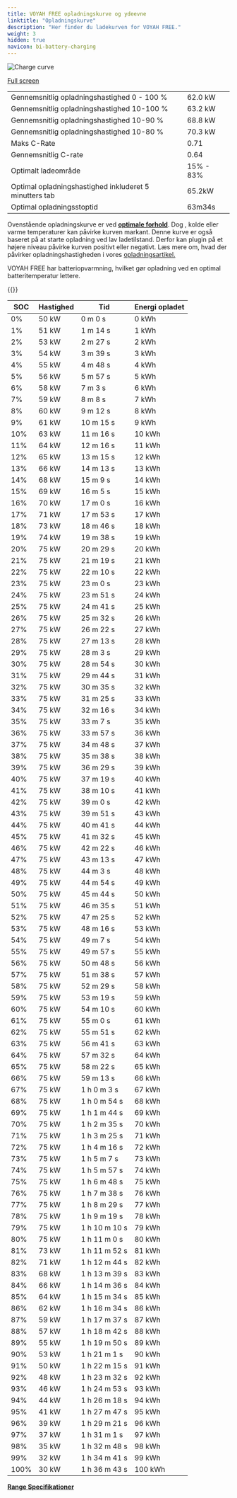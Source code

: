 ```yaml
---
title: VOYAH FREE opladningskurve og ydeevne
linktitle: "Opladningskurve"
description: "Her finder du ladekurven for VOYAH FREE."
weight: 3
hidden: true
navicon: bi-battery-charging
---
```

<!-- markdownlint-disable MD033 -->
<img src="../chargingcurve.svg" alt="Charge curve" class="img-fluid">

[Full screen](../chargingcurve.svg)


<table class="table table-striped border">
<tbody>
<tr>
<td>Gennemsnitlig opladningshastighed 0 - 100 %</td><td>62.0 kW</td>
</tr>
<tr>
<td>Gennemsnitlig opladningshastighed 10-100 %</td><td>63.2 kW</td>
</tr>
<tr>
<td>Gennemsnitlig opladningshastighed 10-90 %</td><td>68.8 kW</td>
</tr>
<tr>
<td>Gennemsnitlig opladningshastighed 10-80 %</td><td>70.3 kW</td>
</tr>
<tr>
<td>Maks C-Rate</td><td>0.71</td>
</tr>
<tr>
<td>Gennemsnitlig C-rate</td><td>0.64</td>
</tr>
<tr>
<td>Optimalt ladeområde</td><td>15% - 83%</td>
</tr>
<tr>
<td>Optimal opladningshastighed inkluderet 5 minutters tab</td><td>65.2kW</td>
</tr>
<tr>
<td>Optimal opladningsstoptid</td><td>63m34s</td>
</tr>
</tbody>
</table>


Ovenstående opladningskurve er ved **[optimale forhold](../../../../../technology/battery/charging/#temperature)**. Dog , kolde eller varme temperaturer kan påvirke kurven markant. Denne kurve er også baseret på at starte opladning ved lav ladetilstand. Derfor kan plugin på et højere niveau påvirke kurven positivt eller negativt. Læs mere om, hvad der påvirker opladningshastigheden i vores [opladningsartikel.](../../../../../technology/battery/charging/)


VOYAH FREE har batteriopvarmning, hvilket gør opladning ved en optimal batteritemperatur lettere.


{{<evkxdisplayaddarticle />}}
<table class="table table-striped border">
<thead>
<tr><th>SOC</th><th>Hastighed</th><th>Tid</th><th>Energi opladet</th></tr>
</thead>
<tbody>
<tr>
<td>0%</td><td>50 kW</td><td> 0 m 0 s </td><td>0 kWh </td>
</tr>
<tr>
<td>1%</td><td>51 kW</td><td> 1 m 14 s </td><td>1 kWh </td>
</tr>
<tr>
<td>2%</td><td>53 kW</td><td> 2 m 27 s </td><td>2 kWh </td>
</tr>
<tr>
<td>3%</td><td>54 kW</td><td> 3 m 39 s </td><td>3 kWh </td>
</tr>
<tr>
<td>4%</td><td>55 kW</td><td> 4 m 48 s </td><td>4 kWh </td>
</tr>
<tr>
<td>5%</td><td>56 kW</td><td> 5 m 57 s </td><td>5 kWh </td>
</tr>
<tr>
<td>6%</td><td>58 kW</td><td> 7 m 3 s </td><td>6 kWh </td>
</tr>
<tr>
<td>7%</td><td>59 kW</td><td> 8 m 8 s </td><td>7 kWh </td>
</tr>
<tr>
<td>8%</td><td>60 kW</td><td> 9 m 12 s </td><td>8 kWh </td>
</tr>
<tr>
<td>9%</td><td>61 kW</td><td> 10 m 15 s </td><td>9 kWh </td>
</tr>
<tr>
<td>10%</td><td>63 kW</td><td> 11 m 16 s </td><td>10 kWh </td>
</tr>
<tr>
<td>11%</td><td>64 kW</td><td> 12 m 16 s </td><td>11 kWh </td>
</tr>
<tr>
<td>12%</td><td>65 kW</td><td> 13 m 15 s </td><td>12 kWh </td>
</tr>
<tr>
<td>13%</td><td>66 kW</td><td> 14 m 13 s </td><td>13 kWh </td>
</tr>
<tr>
<td>14%</td><td>68 kW</td><td> 15 m 9 s </td><td>14 kWh </td>
</tr>
<tr>
<td>15%</td><td>69 kW</td><td> 16 m 5 s </td><td>15 kWh </td>
</tr>
<tr>
<td>16%</td><td>70 kW</td><td> 17 m 0 s </td><td>16 kWh </td>
</tr>
<tr>
<td>17%</td><td>71 kW</td><td> 17 m 53 s </td><td>17 kWh </td>
</tr>
<tr>
<td>18%</td><td>73 kW</td><td> 18 m 46 s </td><td>18 kWh </td>
</tr>
<tr>
<td>19%</td><td>74 kW</td><td> 19 m 38 s </td><td>19 kWh </td>
</tr>
<tr>
<td>20%</td><td>75 kW</td><td> 20 m 29 s </td><td>20 kWh </td>
</tr>
<tr>
<td>21%</td><td>75 kW</td><td> 21 m 19 s </td><td>21 kWh </td>
</tr>
<tr>
<td>22%</td><td>75 kW</td><td> 22 m 10 s </td><td>22 kWh </td>
</tr>
<tr>
<td>23%</td><td>75 kW</td><td> 23 m 0 s </td><td>23 kWh </td>
</tr>
<tr>
<td>24%</td><td>75 kW</td><td> 23 m 51 s </td><td>24 kWh </td>
</tr>
<tr>
<td>25%</td><td>75 kW</td><td> 24 m 41 s </td><td>25 kWh </td>
</tr>
<tr>
<td>26%</td><td>75 kW</td><td> 25 m 32 s </td><td>26 kWh </td>
</tr>
<tr>
<td>27%</td><td>75 kW</td><td> 26 m 22 s </td><td>27 kWh </td>
</tr>
<tr>
<td>28%</td><td>75 kW</td><td> 27 m 13 s </td><td>28 kWh </td>
</tr>
<tr>
<td>29%</td><td>75 kW</td><td> 28 m 3 s </td><td>29 kWh </td>
</tr>
<tr>
<td>30%</td><td>75 kW</td><td> 28 m 54 s </td><td>30 kWh </td>
</tr>
<tr>
<td>31%</td><td>75 kW</td><td> 29 m 44 s </td><td>31 kWh </td>
</tr>
<tr>
<td>32%</td><td>75 kW</td><td> 30 m 35 s </td><td>32 kWh </td>
</tr>
<tr>
<td>33%</td><td>75 kW</td><td> 31 m 25 s </td><td>33 kWh </td>
</tr>
<tr>
<td>34%</td><td>75 kW</td><td> 32 m 16 s </td><td>34 kWh </td>
</tr>
<tr>
<td>35%</td><td>75 kW</td><td> 33 m 7 s </td><td>35 kWh </td>
</tr>
<tr>
<td>36%</td><td>75 kW</td><td> 33 m 57 s </td><td>36 kWh </td>
</tr>
<tr>
<td>37%</td><td>75 kW</td><td> 34 m 48 s </td><td>37 kWh </td>
</tr>
<tr>
<td>38%</td><td>75 kW</td><td> 35 m 38 s </td><td>38 kWh </td>
</tr>
<tr>
<td>39%</td><td>75 kW</td><td> 36 m 29 s </td><td>39 kWh </td>
</tr>
<tr>
<td>40%</td><td>75 kW</td><td> 37 m 19 s </td><td>40 kWh </td>
</tr>
<tr>
<td>41%</td><td>75 kW</td><td> 38 m 10 s </td><td>41 kWh </td>
</tr>
<tr>
<td>42%</td><td>75 kW</td><td> 39 m 0 s </td><td>42 kWh </td>
</tr>
<tr>
<td>43%</td><td>75 kW</td><td> 39 m 51 s </td><td>43 kWh </td>
</tr>
<tr>
<td>44%</td><td>75 kW</td><td> 40 m 41 s </td><td>44 kWh </td>
</tr>
<tr>
<td>45%</td><td>75 kW</td><td> 41 m 32 s </td><td>45 kWh </td>
</tr>
<tr>
<td>46%</td><td>75 kW</td><td> 42 m 22 s </td><td>46 kWh </td>
</tr>
<tr>
<td>47%</td><td>75 kW</td><td> 43 m 13 s </td><td>47 kWh </td>
</tr>
<tr>
<td>48%</td><td>75 kW</td><td> 44 m 3 s </td><td>48 kWh </td>
</tr>
<tr>
<td>49%</td><td>75 kW</td><td> 44 m 54 s </td><td>49 kWh </td>
</tr>
<tr>
<td>50%</td><td>75 kW</td><td> 45 m 44 s </td><td>50 kWh </td>
</tr>
<tr>
<td>51%</td><td>75 kW</td><td> 46 m 35 s </td><td>51 kWh </td>
</tr>
<tr>
<td>52%</td><td>75 kW</td><td> 47 m 25 s </td><td>52 kWh </td>
</tr>
<tr>
<td>53%</td><td>75 kW</td><td> 48 m 16 s </td><td>53 kWh </td>
</tr>
<tr>
<td>54%</td><td>75 kW</td><td> 49 m 7 s </td><td>54 kWh </td>
</tr>
<tr>
<td>55%</td><td>75 kW</td><td> 49 m 57 s </td><td>55 kWh </td>
</tr>
<tr>
<td>56%</td><td>75 kW</td><td> 50 m 48 s </td><td>56 kWh </td>
</tr>
<tr>
<td>57%</td><td>75 kW</td><td> 51 m 38 s </td><td>57 kWh </td>
</tr>
<tr>
<td>58%</td><td>75 kW</td><td> 52 m 29 s </td><td>58 kWh </td>
</tr>
<tr>
<td>59%</td><td>75 kW</td><td> 53 m 19 s </td><td>59 kWh </td>
</tr>
<tr>
<td>60%</td><td>75 kW</td><td> 54 m 10 s </td><td>60 kWh </td>
</tr>
<tr>
<td>61%</td><td>75 kW</td><td> 55 m 0 s </td><td>61 kWh </td>
</tr>
<tr>
<td>62%</td><td>75 kW</td><td> 55 m 51 s </td><td>62 kWh </td>
</tr>
<tr>
<td>63%</td><td>75 kW</td><td> 56 m 41 s </td><td>63 kWh </td>
</tr>
<tr>
<td>64%</td><td>75 kW</td><td> 57 m 32 s </td><td>64 kWh </td>
</tr>
<tr>
<td>65%</td><td>75 kW</td><td> 58 m 22 s </td><td>65 kWh </td>
</tr>
<tr>
<td>66%</td><td>75 kW</td><td> 59 m 13 s </td><td>66 kWh </td>
</tr>
<tr>
<td>67%</td><td>75 kW</td><td>1 h 0 m 3 s </td><td>67 kWh </td>
</tr>
<tr>
<td>68%</td><td>75 kW</td><td>1 h 0 m 54 s </td><td>68 kWh </td>
</tr>
<tr>
<td>69%</td><td>75 kW</td><td>1 h 1 m 44 s </td><td>69 kWh </td>
</tr>
<tr>
<td>70%</td><td>75 kW</td><td>1 h 2 m 35 s </td><td>70 kWh </td>
</tr>
<tr>
<td>71%</td><td>75 kW</td><td>1 h 3 m 25 s </td><td>71 kWh </td>
</tr>
<tr>
<td>72%</td><td>75 kW</td><td>1 h 4 m 16 s </td><td>72 kWh </td>
</tr>
<tr>
<td>73%</td><td>75 kW</td><td>1 h 5 m 7 s </td><td>73 kWh </td>
</tr>
<tr>
<td>74%</td><td>75 kW</td><td>1 h 5 m 57 s </td><td>74 kWh </td>
</tr>
<tr>
<td>75%</td><td>75 kW</td><td>1 h 6 m 48 s </td><td>75 kWh </td>
</tr>
<tr>
<td>76%</td><td>75 kW</td><td>1 h 7 m 38 s </td><td>76 kWh </td>
</tr>
<tr>
<td>77%</td><td>75 kW</td><td>1 h 8 m 29 s </td><td>77 kWh </td>
</tr>
<tr>
<td>78%</td><td>75 kW</td><td>1 h 9 m 19 s </td><td>78 kWh </td>
</tr>
<tr>
<td>79%</td><td>75 kW</td><td>1 h 10 m 10 s </td><td>79 kWh </td>
</tr>
<tr>
<td>80%</td><td>75 kW</td><td>1 h 11 m 0 s </td><td>80 kWh </td>
</tr>
<tr>
<td>81%</td><td>73 kW</td><td>1 h 11 m 52 s </td><td>81 kWh </td>
</tr>
<tr>
<td>82%</td><td>71 kW</td><td>1 h 12 m 44 s </td><td>82 kWh </td>
</tr>
<tr>
<td>83%</td><td>68 kW</td><td>1 h 13 m 39 s </td><td>83 kWh </td>
</tr>
<tr>
<td>84%</td><td>66 kW</td><td>1 h 14 m 36 s </td><td>84 kWh </td>
</tr>
<tr>
<td>85%</td><td>64 kW</td><td>1 h 15 m 34 s </td><td>85 kWh </td>
</tr>
<tr>
<td>86%</td><td>62 kW</td><td>1 h 16 m 34 s </td><td>86 kWh </td>
</tr>
<tr>
<td>87%</td><td>59 kW</td><td>1 h 17 m 37 s </td><td>87 kWh </td>
</tr>
<tr>
<td>88%</td><td>57 kW</td><td>1 h 18 m 42 s </td><td>88 kWh </td>
</tr>
<tr>
<td>89%</td><td>55 kW</td><td>1 h 19 m 50 s </td><td>89 kWh </td>
</tr>
<tr>
<td>90%</td><td>53 kW</td><td>1 h 21 m 1 s </td><td>90 kWh </td>
</tr>
<tr>
<td>91%</td><td>50 kW</td><td>1 h 22 m 15 s </td><td>91 kWh </td>
</tr>
<tr>
<td>92%</td><td>48 kW</td><td>1 h 23 m 32 s </td><td>92 kWh </td>
</tr>
<tr>
<td>93%</td><td>46 kW</td><td>1 h 24 m 53 s </td><td>93 kWh </td>
</tr>
<tr>
<td>94%</td><td>44 kW</td><td>1 h 26 m 18 s </td><td>94 kWh </td>
</tr>
<tr>
<td>95%</td><td>41 kW</td><td>1 h 27 m 47 s </td><td>95 kWh </td>
</tr>
<tr>
<td>96%</td><td>39 kW</td><td>1 h 29 m 21 s </td><td>96 kWh </td>
</tr>
<tr>
<td>97%</td><td>37 kW</td><td>1 h 31 m 1 s </td><td>97 kWh </td>
</tr>
<tr>
<td>98%</td><td>35 kW</td><td>1 h 32 m 48 s </td><td>98 kWh </td>
</tr>
<tr>
<td>99%</td><td>32 kW</td><td>1 h 34 m 41 s </td><td>99 kWh </td>
</tr>
<tr>
<td>100%</td><td>30 kW</td><td>1 h 36 m 43 s </td><td>100 kWh </td>
</tr>
</tbody>
</table>

<div class="mt-3 mb-3">
<a href="../rangeandconsumption/" class="text-decoration-none text-black">
<strong><i class="bi-arrow-left"></i> Range </strong>
</a>
<a href="../specifications/" class="text-decoration-none text-black float-end">
<strong>Specifikationer <i class="bi-arrow-right"></i></strong>
</a>
</div>
